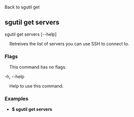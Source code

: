 Back to sgutil get


## sgutil get servers

sgutil get servers [--help]

  &nbsp; &nbsp; Retreives the list of servers you can use SSH to connect to.


### Flags

  &nbsp; &nbsp; This command has no flags.


-h, --help 

  &nbsp; &nbsp; Help to use this command.


### Examples
* **$ sgutil get servers**
